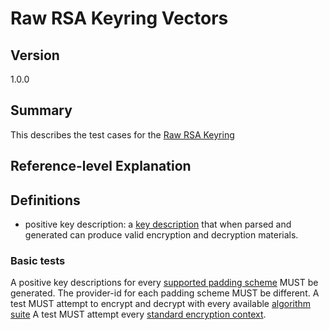 [//]: # "Copyright Amazon.com Inc. or its affiliates. All Rights Reserved."
[//]: # "SPDX-License-Identifier: CC-BY-SA-4.0"

# Raw RSA Keyring Vectors

## Version

1.0.0

## Summary

This describes the test cases for the [Raw RSA Keyring](../../raw-rsa-keyring.md)

## Reference-level Explanation

## Definitions
- positive key description: a [key description](../key-description.md) that when parsed and generated can produce
valid encryption and decryption materials.

### Basic tests

A positive key descriptions for every [supported padding scheme](../../raw-rsa-keyring.md#supported-padding-schemes) MUST be generated.
The provider-id for each padding scheme MUST be different.
A test MUST attempt to encrypt and decrypt
with every available [algorithm suite](../../algorithm-suites.md#algorithm-suite-id)
A test MUST attempt every [standard encryption context](./encryption-context.md#standard-encryption-contexts).
